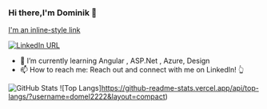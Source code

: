 ### Hi there,I'm Dominik 👋 
[I'm an inline-style link](https://www.google.com)

[![LinkedIn URL](https://img.shields.io/static/v1?color=blue&label=linkedin&logo=linkedin&logoColor=white&style=for-the-badge&message=Connect)](https://pl.linkedin.com/in/dominik-wiklinski)


- 🌱 I’m currently learning Angular , ASP.Net , Azure, Design 
- 📫 How to reach me: Reach out and connect with me on LinkedIn! 👆


![GitHub Stats](https://github-readme-stats.vercel.app/api?username=domel2222&theme=chartreuse-dark&show_icons=true&count_private=true)
![Top Langs]https://github-readme-stats.vercel.app/api/top-langs/?username=domel2222&layout=compact)

